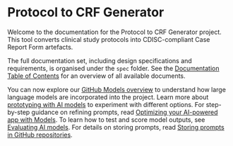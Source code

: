 # Protocol to CRF Generator

Welcome to the documentation for the Protocol to CRF Generator project. This tool converts clinical study protocols into CDISC-compliant Case Report Form artefacts.

The full documentation set, including design specifications and requirements, is organised under the `spec` folder. See the [Documentation Table of Contents](spec/table-of-contents.md) for an overview of all available documents.

You can now explore our [GitHub Models overview](github_models.md) to understand how large language models are incorporated into the project. Learn more about [prototyping with AI models](prototyping_with_ai_models.md) to experiment with different options.
For step-by-step guidance on refining prompts, read [Optimizing your AI-powered app with Models](optimizing_with_models.md).
To learn how to test and score model outputs, see [Evaluating AI models](evaluating_ai_models.md).
For details on storing prompts, read [Storing prompts in GitHub repositories](storing_prompts.md).
